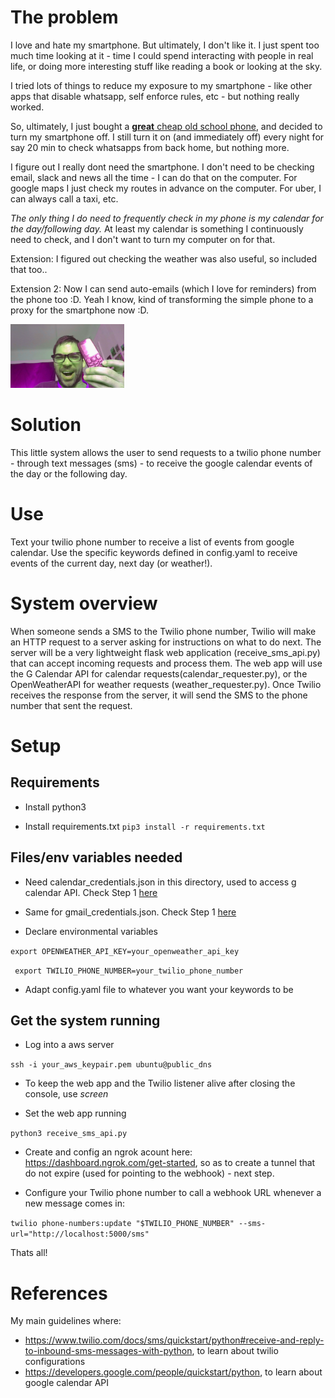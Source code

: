 # The problem

I love and hate my smartphone. But ultimately, I don't like it. I just spent too much time looking at it - time I could spend interacting with people in real life, or doing more interesting stuff like reading a book or looking at the sky.

I tried lots of things to reduce my exposure to my smartphone - like other apps that disable whatsapp, self enforce rules, etc -  but nothing really worked.

So, ultimately, I just bought a [**great** cheap old school phone](https://www.amazon.com/Ushining-Feature-Unlocked-Mobile-Carrier/dp/B07VRLBZ1M), and decided to turn my smartphone off. I still turn it on (and immediately off) every night for say 20 min to check whatsapps from back home, but nothing more.

I figure out I really dont need the smartphone. I don't need to be checking email, slack and news all the time - I can do that on the computer. For google maps I just check my routes in advance on the computer. For uber, I can always call a taxi, etc.

*The only thing I do need to frequently check in my phone is my calendar for the day/following day.* At least my calendar is something I continuously need to check, and I don't want to turn my computer on for that.

Extension: I figured out checking the weather was also useful, so included that too..

Extension 2: Now I can send auto-emails (which I love for reminders) from the phone too :D. Yeah I know, kind of transforming the simple phone to a proxy for the smartphone now :D.


<img src="ladrillo.png" width="182" height="102">


# Solution

This little system allows the user to send requests to a twilio phone number - through text messages (sms) - to receive the google calendar events of the day or the following day.

# Use

Text your twilio phone number to receive a list of events from google calendar. Use the specific keywords defined in config.yaml to receive events of the current day, next day (or weather!).

# System overview

When someone sends a SMS to the Twilio phone number, Twilio will make an HTTP request to a server asking for instructions on what to do next. The server will be a very lightweight flask web application (receive_sms_api.py) that can accept incoming requests and process them. The web app will use the G Calendar API for calendar requests(calendar_requester.py), or the OpenWeatherAPI for weather requests (weather_requester.py). Once Twilio receives the response from the server, it will send the SMS to the phone number that sent the request.


# Setup

## Requirements

* Install python3

* Install requirements.txt 
`pip3 install -r requirements.txt`

## Files/env variables needed

* Need calendar_credentials.json in this directory, used to access g calendar API. Check Step 1 [here](https://developers.google.com/calendar/quickstart/python)

* Same for gmail_credentials.json. Check Step 1 [here](https://developers.google.com/gmail/api/quickstart/python)

* Declare environmental variables

<!-- ` export TWILIO_ACCOUNT_SID=account_sid`

` export TWILIO_AUTH_TOKEN=auth_token`
Get them from twilio.com/user/account -->

`export OPENWEATHER_API_KEY=your_openweather_api_key`

` export TWILIO_PHONE_NUMBER=your_twilio_phone_number`
<!-- ` export TWILIO_PHONE_NUMBER=+16672399039` -->

* Adapt config.yaml file to whatever you want your  keywords to be

## Get the system running

* Log into a aws server

`ssh -i your_aws_keypair.pem ubuntu@public_dns`
<!-- `ssh -i aws_keypair.pem ubuntu@ec2-54-165-154-230.compute-1.amazonaws.com` -->

* To keep the web app and the Twilio listener alive after closing the console, use *screen*

* Set the web app running

`python3 receive_sms_api.py`

* Create and config an ngrok acount here: https://dashboard.ngrok.com/get-started, so as to create a  tunnel that do not expire (used for pointing to the webhook) - next step.

* Configure your Twilio phone number to call a webhook URL whenever a new message comes in:

`twilio phone-numbers:update "$TWILIO_PHONE_NUMBER" --sms-url="http://localhost:5000/sms"`

Thats all!


# References

My main guidelines where:

* https://www.twilio.com/docs/sms/quickstart/python#receive-and-reply-to-inbound-sms-messages-with-python, to learn about twilio configurations
* https://developers.google.com/people/quickstart/python, to learn about google calendar API
